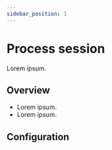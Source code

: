 ```yaml
---
sidebar_position: 1
---
```


# Process session

Lorem ipsum.

## Overview

- Lorem ipsum.
- Lorem ipsum.

## Configuration
